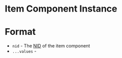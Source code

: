 # Item Component Instance

# Format
- `nid` - The [NID](../../../NID.md) of the item component
- `...values` - 